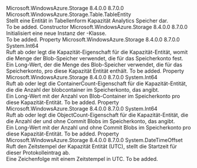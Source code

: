 <Type Name="CapacityEntity" FullName="Microsoft.WindowsAzure.Storage.Analytics.CapacityEntity">
  <TypeSignature Language="C#" Value="public class CapacityEntity : Microsoft.WindowsAzure.Storage.Table.TableEntity" />
  <TypeSignature Language="ILAsm" Value=".class public auto ansi beforefieldinit CapacityEntity extends Microsoft.WindowsAzure.Storage.Table.TableEntity" />
  <TypeSignature Language="DocId" Value="T:Microsoft.WindowsAzure.Storage.Analytics.CapacityEntity" />
  <TypeSignature Language="VB.NET" Value="Public Class CapacityEntity&#xA;Inherits TableEntity" />
  <TypeSignature Language="F#" Value="type CapacityEntity = class&#xA;    inherit TableEntity" />
  <AssemblyInfo>
    <AssemblyName>Microsoft.WindowsAzure.Storage</AssemblyName>
    <AssemblyVersion>8.4.0.0</AssemblyVersion>
    <AssemblyVersion>8.7.0.0</AssemblyVersion>
  </AssemblyInfo>
  <Base>
    <BaseTypeName>Microsoft.WindowsAzure.Storage.Table.TableEntity</BaseTypeName>
  </Base>
  <Interfaces />
  <Docs>
    <summary>
            Stellt eine Entität in Tabellenform Kapazität Analytics Speicher dar.
            </summary>
    <remarks>To be added.</remarks>
  </Docs>
  <Members>
    <Member MemberName=".ctor">
      <MemberSignature Language="C#" Value="public CapacityEntity ();" />
      <MemberSignature Language="ILAsm" Value=".method public hidebysig specialname rtspecialname instance void .ctor() cil managed" />
      <MemberSignature Language="DocId" Value="M:Microsoft.WindowsAzure.Storage.Analytics.CapacityEntity.#ctor" />
      <MemberSignature Language="VB.NET" Value="Public Sub New ()" />
      <MemberType>Constructor</MemberType>
      <AssemblyInfo>
        <AssemblyName>Microsoft.WindowsAzure.Storage</AssemblyName>
        <AssemblyVersion>8.4.0.0</AssemblyVersion>
        <AssemblyVersion>8.7.0.0</AssemblyVersion>
      </AssemblyInfo>
      <Parameters />
      <Docs>
        <summary>
            Initialisiert eine neue Instanz der <see cref="T:Microsoft.WindowsAzure.Storage.Analytics.CapacityEntity" />-Klasse.
            </summary>
        <remarks>To be added.</remarks>
      </Docs>
    </Member>
    <Member MemberName="Capacity">
      <MemberSignature Language="C#" Value="public long Capacity { get; set; }" />
      <MemberSignature Language="ILAsm" Value=".property instance int64 Capacity" />
      <MemberSignature Language="DocId" Value="P:Microsoft.WindowsAzure.Storage.Analytics.CapacityEntity.Capacity" />
      <MemberSignature Language="VB.NET" Value="Public Property Capacity As Long" />
      <MemberSignature Language="F#" Value="member this.Capacity : int64 with get, set" Usage="Microsoft.WindowsAzure.Storage.Analytics.CapacityEntity.Capacity" />
      <MemberType>Property</MemberType>
      <AssemblyInfo>
        <AssemblyName>Microsoft.WindowsAzure.Storage</AssemblyName>
        <AssemblyVersion>8.4.0.0</AssemblyVersion>
        <AssemblyVersion>8.7.0.0</AssemblyVersion>
      </AssemblyInfo>
      <ReturnValue>
        <ReturnType>System.Int64</ReturnType>
      </ReturnValue>
      <Docs>
        <summary>
            Ruft ab oder legt die Kapazität-Eigenschaft für die Kapazität-Entität, womit die Menge der Blob-Speicher verwendet, die für das Speicherkonto fest.
            </summary>
        <value>Ein Long-Wert, der die Menge des Blob-Speicher verwendet, die für das Speicherkonto, pro diese Kapazität Entität enthält.</value>
        <remarks>To be added.</remarks>
      </Docs>
    </Member>
    <Member MemberName="ContainerCount">
      <MemberSignature Language="C#" Value="public long ContainerCount { get; set; }" />
      <MemberSignature Language="ILAsm" Value=".property instance int64 ContainerCount" />
      <MemberSignature Language="DocId" Value="P:Microsoft.WindowsAzure.Storage.Analytics.CapacityEntity.ContainerCount" />
      <MemberSignature Language="VB.NET" Value="Public Property ContainerCount As Long" />
      <MemberSignature Language="F#" Value="member this.ContainerCount : int64 with get, set" Usage="Microsoft.WindowsAzure.Storage.Analytics.CapacityEntity.ContainerCount" />
      <MemberType>Property</MemberType>
      <AssemblyInfo>
        <AssemblyName>Microsoft.WindowsAzure.Storage</AssemblyName>
        <AssemblyVersion>8.4.0.0</AssemblyVersion>
        <AssemblyVersion>8.7.0.0</AssemblyVersion>
      </AssemblyInfo>
      <ReturnValue>
        <ReturnType>System.Int64</ReturnType>
      </ReturnValue>
      <Docs>
        <summary>
            Ruft ab oder legt die ContainerCount-Eigenschaft für die Kapazität-Entität, die die Anzahl der blobcontainer im Speicherkonto, das angibt.
            </summary>
        <value>Ein Long-Wert mit der Anzahl von Blob-Container im Speicherkonto pro diese Kapazität-Entität.</value>
        <remarks>To be added.</remarks>
      </Docs>
    </Member>
    <Member MemberName="ObjectCount">
      <MemberSignature Language="C#" Value="public long ObjectCount { get; set; }" />
      <MemberSignature Language="ILAsm" Value=".property instance int64 ObjectCount" />
      <MemberSignature Language="DocId" Value="P:Microsoft.WindowsAzure.Storage.Analytics.CapacityEntity.ObjectCount" />
      <MemberSignature Language="VB.NET" Value="Public Property ObjectCount As Long" />
      <MemberSignature Language="F#" Value="member this.ObjectCount : int64 with get, set" Usage="Microsoft.WindowsAzure.Storage.Analytics.CapacityEntity.ObjectCount" />
      <MemberType>Property</MemberType>
      <AssemblyInfo>
        <AssemblyName>Microsoft.WindowsAzure.Storage</AssemblyName>
        <AssemblyVersion>8.4.0.0</AssemblyVersion>
        <AssemblyVersion>8.7.0.0</AssemblyVersion>
      </AssemblyInfo>
      <ReturnValue>
        <ReturnType>System.Int64</ReturnType>
      </ReturnValue>
      <Docs>
        <summary>
            Ruft ab oder legt die ObjectCount-Eigenschaft für die Kapazität-Entität, die die Anzahl der und ohne Commit Blobs im Speicherkonto, das angibt.
            </summary>
        <value>Ein Long-Wert mit der Anzahl und ohne Commit Blobs im Speicherkonto pro diese Kapazität-Entität.</value>
        <remarks>To be added.</remarks>
      </Docs>
    </Member>
    <Member MemberName="Time">
      <MemberSignature Language="C#" Value="public DateTimeOffset Time { get; }" />
      <MemberSignature Language="ILAsm" Value=".property instance valuetype System.DateTimeOffset Time" />
      <MemberSignature Language="DocId" Value="P:Microsoft.WindowsAzure.Storage.Analytics.CapacityEntity.Time" />
      <MemberSignature Language="VB.NET" Value="Public ReadOnly Property Time As DateTimeOffset" />
      <MemberSignature Language="F#" Value="member this.Time : DateTimeOffset" Usage="Microsoft.WindowsAzure.Storage.Analytics.CapacityEntity.Time" />
      <MemberType>Property</MemberType>
      <AssemblyInfo>
        <AssemblyName>Microsoft.WindowsAzure.Storage</AssemblyName>
        <AssemblyVersion>8.4.0.0</AssemblyVersion>
        <AssemblyVersion>8.7.0.0</AssemblyVersion>
      </AssemblyInfo>
      <ReturnValue>
        <ReturnType>System.DateTimeOffset</ReturnType>
      </ReturnValue>
      <Docs>
        <summary>
            Ruft den Zeitstempel der Kapazität Entität (UTC), stellt die Startzeit für dieser Protokolleintrag ab.
            </summary>
        <value>Eine Zeichenfolge mit einem Zeitstempel in UTC.</value>
        <remarks>To be added.</remarks>
      </Docs>
    </Member>
  </Members>
</Type>